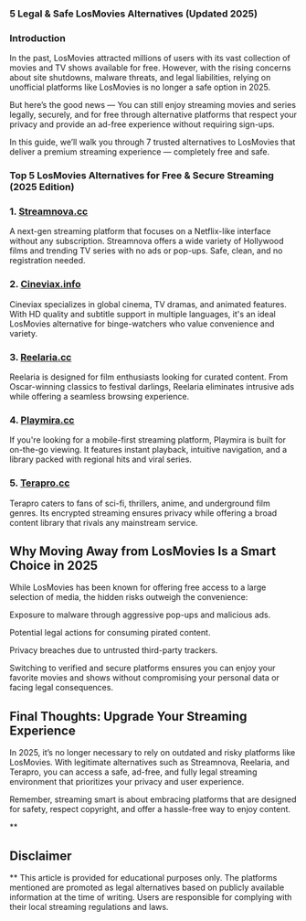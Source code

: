 ### **5 Legal & Safe LosMovies Alternatives (Updated 2025)**


### **Introduction**
In the past, LosMovies attracted millions of users with its vast collection of movies and TV shows available for free. However, with the rising concerns about site shutdowns, malware threats, and legal liabilities, relying on unofficial platforms like LosMovies is no longer a safe option in 2025.

But here’s the good news —
You can still enjoy streaming movies and series legally, securely, and for free through alternative platforms that respect your privacy and provide an ad-free experience without requiring sign-ups.

In this guide, we’ll walk you through 7 trusted alternatives to LosMovies that deliver a premium streaming experience — completely free and safe.

### **Top 5 LosMovies Alternatives for Free & Secure Streaming (2025 Edition)**

### **1. [Streamnova.cc](https://123watchnow.com/)**
A next-gen streaming platform that focuses on a Netflix-like interface without any subscription. Streamnova offers a wide variety of Hollywood films and trending TV series with no ads or pop-ups. Safe, clean, and no registration needed.

### **2. [Cineviax.info](https://123watchnow.com/)**
Cineviax specializes in global cinema, TV dramas, and animated features. With HD quality and subtitle support in multiple languages, it's an ideal LosMovies alternative for binge-watchers who value convenience and variety.

### **3. [Reelaria.cc](https://123watchnow.com/)**
Reelaria is designed for film enthusiasts looking for curated content. From Oscar-winning classics to festival darlings, Reelaria eliminates intrusive ads while offering a seamless browsing experience.

### **4. [Playmira.cc](https://123watchnow.com/)**
If you're looking for a mobile-first streaming platform, Playmira is built for on-the-go viewing. It features instant playback, intuitive navigation, and a library packed with regional hits and viral series.


### **5. [Terapro.cc](https://123watchnow.com/)**
Terapro caters to fans of sci-fi, thrillers, anime, and underground film genres. Its encrypted streaming ensures privacy while offering a broad content library that rivals any mainstream service.

## **Why Moving Away from LosMovies Is a Smart Choice in 2025**
While LosMovies has been known for offering free access to a large selection of media, the hidden risks outweigh the convenience:

Exposure to malware through aggressive pop-ups and malicious ads.

Potential legal actions for consuming pirated content.

Privacy breaches due to untrusted third-party trackers.

Switching to verified and secure platforms ensures you can enjoy your favorite movies and shows without compromising your personal data or facing legal consequences.

## **Final Thoughts: Upgrade Your Streaming Experience**
In 2025, it’s no longer necessary to rely on outdated and risky platforms like LosMovies.
With legitimate alternatives such as Streamnova, Reelaria, and Terapro, you can access a safe, ad-free, and fully legal streaming environment that prioritizes your privacy and user experience.

Remember, streaming smart is about embracing platforms that are designed for safety, respect copyright, and offer a hassle-free way to enjoy content.

**

## Disclaimer

**
This article is provided for educational purposes only. The platforms mentioned are promoted as legal alternatives based on publicly available information at the time of writing. Users are responsible for complying with their local streaming regulations and laws.
